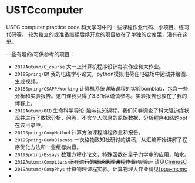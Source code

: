 # USTCcomputer
USTC computer practice code
科大学习中的一些课程作业代码、小项目、练习代码等。
较为独立的或准备继续后续开发的项目放在了单独的仓库里，没有在这里。

一些有趣的/可供参考的项目：

- `2017Autumn/C_course` 大一上计算机程序设计每次作业和大作业。
- `2018Spring/EM` 我的电磁学小论文，python模拟电荷在电磁场中运动并绘图、生成视频。
- `2018Spring/CSAPP/Working` 计算机系统详解课程的实验bomblab，包含一些分析和实验报告。这门课我只得了3.3所以谨慎参考。实验报告也放在了我的博客上。
- `2018Autumn/OCD` 生命科学导论-脑与认知课程，我们问卷调查了科大强迫症状况并进行了数据分析，问卷、不含个人信息的原始数据、分析程序和结题ppt在该目录中。
- `2019Spring/CompMethod` 计算方法课程编程作业和报告。
- `2019Spring/GeWuDiscuss` 一次格物致知社研讨的讲稿，从汇编开始讲解了程序优化方法和一些缓存内容。
- `2019Spring/Essays` 数理方程小论文，特殊函数在量子力学中的应用，略水。
-  ~~`2019Autumn/Compilers` 正在进行的编译原理课程作业/实验。~~ 请见[CminusC](https://github.com/ustcpetergu/CminusC)
-  `2019Autumn/CompPhys` 计算物理课程实验。计算物理大作业请见[fpga-mcmc](https://github.com/ustcpetergu/fpga-mcmc)
-  

